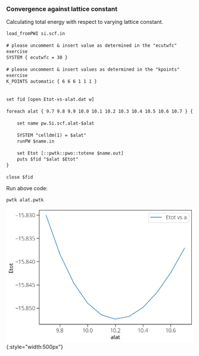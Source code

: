 ### Convergence against lattice constant 

Calculating total energy with respect to varying lattice constant. 
```
load_fromPWI si.scf.in

# please uncomment & insert value as determined in the "ecutwfc" exercise
SYSTEM { ecutwfc = 30 }

# please uncomment & insert values as determined in the "kpoints" exercise
K_POINTS automatic { 6 6 6 1 1 1 }


set fid [open Etot-vs-alat.dat w]

foreach alat { 9.7 9.8 9.9 10.0 10.1 10.2 10.3 10.4 10.5 10.6 10.7 } {

    set name pw.Si.scf.alat-$alat

    SYSTEM "celldm(1) = $alat"
    runPW $name.in

    set Etot [::pwtk::pwo::totene $name.out]
    puts $fid "$alat $Etot"    
} 

close $fid

```
Run above code: 
```
pwtk alat.pwtk
```

![Etot-vs-alat](../img/Etot-vs-alat.png){:style="width:500px"} 
